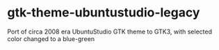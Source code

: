 # gtk-theme-ubuntustudio-legacy
Port of circa 2008 era UbuntuStudio GTK theme to GTK3, with selected color changed to a blue-green
